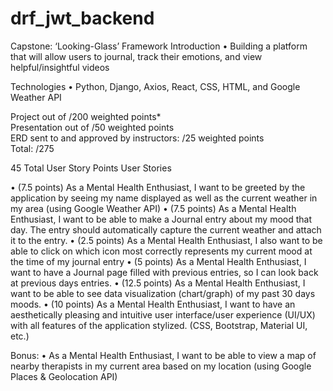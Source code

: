 # drf_jwt_backend

Capstone: ‘Looking-Glass’ Framework
Introduction
•	Building a platform that will allow users to journal, track their emotions, and view helpful/insightful videos

Technologies
•	Python, Django, Axios, React, CSS, HTML, and Google Weather API

Project out of /200 weighted points*  
Presentation out of /50 weighted points  
ERD sent to and approved by instructors: /25 weighted points  
Total: /275 

45 Total User Story Points
User Stories

•	(7.5 points) As a Mental Health Enthusiast, I want to be greeted by the application by seeing my name displayed as well as the current weather in my area (using Google Weather API)
•	(7.5 points) As a Mental Health Enthusiast, I want to be able to make a Journal entry about my mood that day.  The entry should automatically capture the current weather and attach it to the entry.
•	(2.5 points) As a Mental Health Enthusiast, I also want to be able to click on which icon most correctly represents my current mood at the time of my journal entry
•	(5 points) As a Mental Health Enthusiast, I want to have a Journal page filled with previous entries, so I can look back at previous days entries.
•	(12.5 points) As a Mental Health Enthusiast, I want to be able to see data visualization (chart/graph) of my past 30 days moods.
•	(10 points) As a Mental Health Enthusiast, I want to have an aesthetically pleasing and intuitive user interface/user experience (UI/UX) with all features of the application stylized. (CSS, Bootstrap, Material UI, etc.)

Bonus:
•	As a Mental Health Enthusiast, I want to be able to view a map of nearby therapists in my current area based on my location (using Google Places & Geolocation API)
